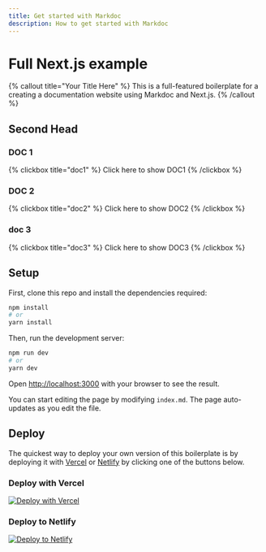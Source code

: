 ```yaml
---
title: Get started with Markdoc
description: How to get started with Markdoc
---
```


# Full Next.js example

{% callout title="Your Title Here"   %}
This is a full-featured boilerplate for a creating a documentation website using Markdoc and Next.js.
{% /callout %}
## Second Head

### DOC 1

{% clickbox title="doc1" %}
Click here to show DOC1
{% /clickbox %}

### DOC 2

{% clickbox  title="doc2" %}
Click here to show DOC2
{% /clickbox %}

### doc 3

{% clickbox  title="doc3" %}
Click here to show DOC3
{% /clickbox %}

## Setup

First, clone this repo and install the dependencies required:

```bash
npm install
# or
yarn install
```

Then, run the development server:

```bash
npm run dev
# or
yarn dev
```

Open [http://localhost:3000](http://localhost:3000) with your browser to see the result.

You can start editing the page by modifying `index.md`. The page auto-updates as you edit the file.

## Deploy

The quickest way to deploy your own version of this boilerplate is by deploying it with [Vercel](https://vercel.com) or [Netlify](https://www.netlify.com/) by clicking one of the buttons below.

### Deploy with Vercel

[![Deploy with Vercel](https://vercel.com/button)](https://vercel.com/new/clone?repository-url=https://github.com/markdoc/next.js-starter)

### Deploy to Netlify

[![Deploy to Netlify](https://www.netlify.com/img/deploy/button.svg)](https://app.netlify.com/start/deploy?repository=https://github.com/markdoc/next.js-starter)
